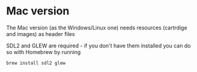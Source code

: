# Mac version

The Mac version (as the Windows/Linux one) needs resources (cartrdige and images) as header files

SDL2 and GLEW are required - if you don't have them installed you can do so with Homebrew by running

	brew install sdl2 glew  
